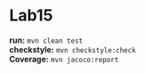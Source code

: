 # Lab15  
**run:** `mvn clean test`  
**checkstyle:** `mvn checkstyle:check`  
**Coverage:** `mvn jacoco:report`  
